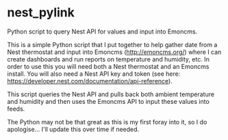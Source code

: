 # nest_pylink
Python script to query Nest API for values and input into Emoncms.

This is a simple Python script that I put together to help gather date from a Nest thermostat and input into Emoncms (http://emoncms.org/) where I can create dashboards and run reports on temperature and humidity, etc.  In order to use this you will need both a Nest thermostat and an Emoncms install.  You will also need a Nest API key and token (see here: https://developer.nest.com/documentation/api-reference).

This script queries the Nest API and pulls back both ambient temperature and humidity and then uses the Emoncms API to input these values into feeds.

The Python may not be that great as this is my first foray into it, so I do apologise...  I'll update this over time if needed.